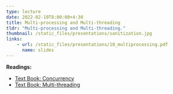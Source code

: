 ```yaml
---
type: lecture
date: 2022-02-10T8:00:00+4:30
title: Multi-processing and Multi-threading
tldr: "Multi-processing and Multi-threading."
thumbnail: /static_files/presentations/sanitization.jpg
links:
    - url: /static_files/presentations/10_multiprocessing.pdf
      name: slides
---
```

**Readings:**
- [Text Book: Concurrency](http://pages.cs.wisc.edu/~remzi/OSTEP/threads-intro.pdf)
- [Text Book: Multi-threading](http://pages.cs.wisc.edu/~remzi/OSTEP/threads-api.pdf)